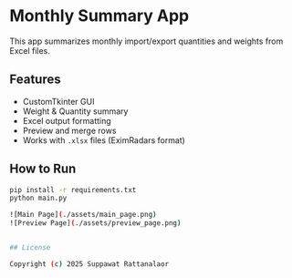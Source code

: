 # Monthly Summary App

This app summarizes monthly import/export quantities and weights from Excel files.

## Features
- CustomTkinter GUI
- Weight & Quantity summary
- Excel output formatting
- Preview and merge rows
- Works with `.xlsx` files (EximRadars format)

## How to Run
```bash
pip install -r requirements.txt
python main.py

![Main Page](./assets/main_page.png)
![Preview Page](./assets/preview_page.png)


## License

Copyright (c) 2025 Suppawat Rattanalaor

